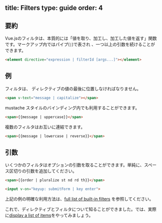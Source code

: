 title: Filters
type: guide
order: 4
---

## 要約

Vue.jsのフィルタは、本質的には「値を取り、加工し、加工した値を返す」関数です。マークアップ内ではパイプ(`|`)で表され 、一つ以上の引数を続けることができます。

``` html
<element directive="expression | filterId [args...]"></element>
```

## 例

フィルタは、 ディレクティブの値の最後に位置しなければなりません。

``` html
<span v-text="message | capitalize"></span>
```

mustache スタイルのバインディング内でも利用することができます。

``` html
<span>{{message | uppercase}}</span>
```

複数のフィルタはお互いに連結できます。

``` html
<span>{{message | lowercase | reverse}}</span>
```

## 引数

いくつかのフィルタはオプションの引数を取ることができます。単純に、スペース区切りの引数を追加してください。

``` html
<span>{{order | pluralize st nd rd th}}</span>
```

``` html
<input v-on="keyup: submitForm | key enter">
```

上記の例の明確な利用方法は、[full list of built-in filters](/api/filters.html) を参照してください。

これで、ディレクティブとフィルタについて知ることができました。では、実際に[display a list of items](/guide/list.html)をやってみましょう。
